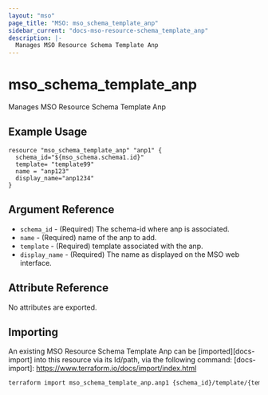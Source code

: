 ```yaml
---
layout: "mso"
page_title: "MSO: mso_schema_template_anp"
sidebar_current: "docs-mso-resource-schema_template_anp"
description: |-
  Manages MSO Resource Schema Template Anp
---
```


# mso_schema_template_anp #

Manages MSO Resource Schema Template Anp

## Example Usage ##

```hcl
resource "mso_schema_template_anp" "anp1" {
  schema_id="${mso_schema.schema1.id}"
  template= "template99"
  name = "anp123"
  display_name="anp1234"
}
```

## Argument Reference ##


* `schema_id` - (Required) The schema-id where anp is associated.
* `name` - (Required) name of the anp to add.
* `template` - (Required) template associated with the anp.
* `display_name` - (Required) The name as displayed on the MSO web interface.



## Attribute Reference ##

No attributes are exported.

## Importing ##

An existing MSO Resource Schema Template Anp can be [imported][docs-import] into this resource via its Id/path, via the following command: [docs-import]: <https://www.terraform.io/docs/import/index.html>

```bash
terraform import mso_schema_template_anp.anp1 {schema_id}/template/{template}/anp/{name}
```

